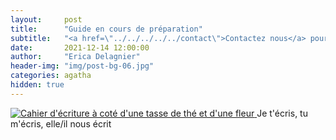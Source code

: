 ```yaml
---
layout:     post
title:      "Guide en cours de préparation"
subtitle:   "<a href=\"../../../../../contact\">Contactez nous</a> pour une présentation gratuite adaptée à votre situation"
date:       2021-12-14 12:00:00
author:     "Erica Delagnier"
header-img: "img/post-bg-06.jpg"
categories: agatha
hidden: true
---
```



<a href="#">
    <img src="{{ site.baseurl }}/img/articles/writing.jpg" class="img-responsive" alt="Cahier d'écriture à coté d'une tasse de thé et d'une fleur">
</a>
<span class="caption text-muted">Je t'écris, tu m'écris, elle/il nous écrit</span>

